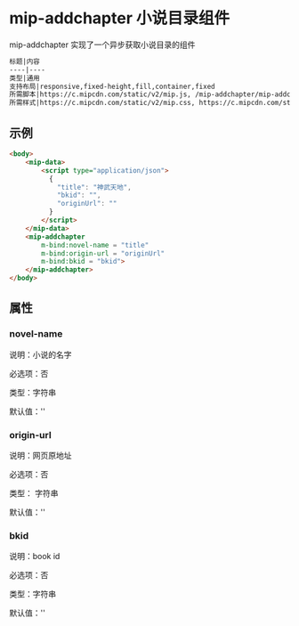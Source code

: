 # mip-addchapter 小说目录组件


mip-addchapter 实现了一个异步获取小说目录的组件


```markdown
标题|内容
----|----
类型|通用
支持布局|responsive,fixed-height,fill,container,fixed
所需脚本|https://c.mipcdn.com/static/v2/mip.js, /mip-addchapter/mip-addchapter.js
所需样式|https://c.mipcdn.com/static/v2/mip.css, https://c.mipcdn.com/static/mag-design/2.0.2/mag-design.min.css
```

## 示例
```html
<body>
    <mip-data>
        <script type="application/json">
          {
            "title": "神武天地",
            "bkid": "",
            "originUrl": ""
          }
        </script>
    </mip-data>
    <mip-addchapter 
        m-bind:novel-name = "title"
        m-bind:origin-url = "originUrl"
        m-bind:bkid = "bkid">
    </mip-addchapter>
</body>
```

## 属性

### novel-name

说明：小说的名字

必选项：否

类型：字符串

默认值：''

### origin-url

说明：网页原地址

必选项：否

类型： 字符串

默认值：''

### bkid

说明：book id

必选项：否

类型：字符串

默认值：''

